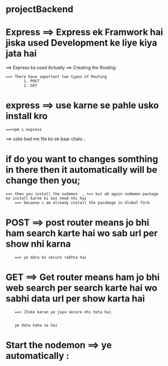 # projectBackend
# Express ==> Express ek Framwork hai jiska used Development ke liye kiya jata hai 

==> Express ka used Actually ==> Creating the Routing 

    ==> There have important two types of Routing 
            1. POST
            2. GET

# express ==> use karne se pahle usko install kro 
    ==>npm i express

==> uske bad me file ko ek baar chalo ;

# if do you want to changes somthing in there then it automatically will be change then you;
    ==> then you install the nodemon  , +=> but ab again nodemon package ko install karne ki koi need nhi hai 
        ==> because i am already install the pacakege in Global form 
        




# POST ==> post router means jo bhi ham search karte hai wo sab url per show nhi karna 
        ==> ye data ko secure rakhta hai 

# GET ==> Get router means ham jo bhi web search per search karte hai wo sabhi data url per show karta hai 
        ==> JIske karan ye jaya secure nhi hota hai  


        ye data kaha se hai        



# Start the nodemon ==> ye automatically : 